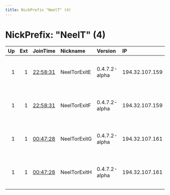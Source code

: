 ```yaml
---
title: NickPrefix "NeelT" (4)
---
```


# NickPrefix: "NeelT" (4)

|   Up |   Ext | JoinTime                                                                                              | Nickname     | Version       | IP             | AS           | CC   |   ORp |   Dirp | OS   | Contact                                |   eFamMembers |
|-----:|------:|:------------------------------------------------------------------------------------------------------|:-------------|:--------------|:---------------|:-------------|:-----|------:|-------:|:-----|:---------------------------------------|--------------:|
|    1 |     1 | [22:58:31](https://nusenu.github.io/OrNetStats/w/relay/84D5E5A94B883201BFB61C43A86DB312C933C59A.html) | NeelTorExitE | 0.4.7.2-alpha | 194.32.107.159 | TerraHost AS | no   |   143 |      0 | BSD  | Neel Chauhan &lt;neel AT neelc DOT org |            12 |
|    1 |     1 | [22:58:31](https://nusenu.github.io/OrNetStats/w/relay/305A366E6C4E20A6AFA8FF3918DF773C1C137D79.html) | NeelTorExitF | 0.4.7.2-alpha | 194.32.107.159 | TerraHost AS | no   |   110 |      0 | BSD  | Neel Chauhan &lt;neel AT neelc DOT org |            12 |
|    1 |     1 | [00:47:28](https://nusenu.github.io/OrNetStats/w/relay/9FFDA5D489CF005C0CF725942BACA4C2504B1EC3.html) | NeelTorExitG | 0.4.7.2-alpha | 194.32.107.161 | TerraHost AS | no   |  8443 |      0 | BSD  | Neel Chauhan &lt;neel AT neelc DOT org |            10 |
|    1 |     1 | [00:47:28](https://nusenu.github.io/OrNetStats/w/relay/100FCAAEEFB5566373EFBFF9AC52C962DA907DAC.html) | NeelTorExitH | 0.4.7.2-alpha | 194.32.107.161 | TerraHost AS | no   |  8080 |      0 | BSD  | Neel Chauhan &lt;neel AT neelc DOT org |            10 |
